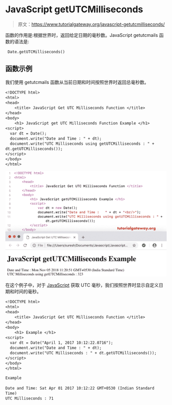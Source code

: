 # JavaScript getUTCMilliseconds

> 原文：<https://www.tutorialgateway.org/javascript-getutcmilliseconds/>

函数的作用是:根据世界时，返回给定日期的毫秒数。JavaScript getutcmails 函数的语法是:

```
 Date.getUTCMilliseconds()
```

## 函数示例

我们使用 getutcmails 函数从当前日期和时间按照世界时返回总毫秒数。

```
<!DOCTYPE html>
<html>
<head>
    <title> JavaScript Get UTC Milliseconds Function </title>
</head>
<body>
    <h1> JavaScript get UTC Milliseconds Function Example </h1>
<script>
  var dt = Date();  
  document.write("Date and Time : " + dt);
  document.write("UTC Milliseconds using getUTCMilliseconds : " + dt.getUTCMilliseconds());
</script>
</body>
</html>
```

![JavaScript getUTCMilliseconds 1](img/f7e8fcbb0cb231446255295d40185ac6.png)

在这个例子中，对于 [JavaScript](https://www.tutorialgateway.org/javascript/) 获取 UTC 毫秒，我们按照世界时显示自定义日期和时间的毫秒。

```
<!DOCTYPE html>
<html>
<head>
    <title> JavaScript Get UTC Milliseconds Function </title>
</head>
<body>
    <h1> Example </h1>
<script>
  var dt = Date("April 1, 2017 10:12:22.0716");
  document.write("Date and Time : " + dt);
  document.write("UTC Milliseconds : " + dt.getUTCMilliseconds());
</script>
</body>
</html>
```

```
Example

Date and Time: Sat Apr 01 2017 10:12:22 GMT+0530 (Indian Standard Time)
UTC Milliseconds : 71
```